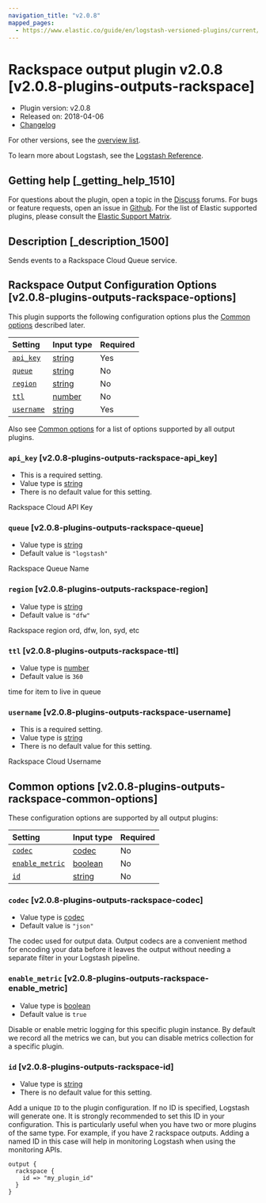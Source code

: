 ```yaml
---
navigation_title: "v2.0.8"
mapped_pages:
  - https://www.elastic.co/guide/en/logstash-versioned-plugins/current/v2.0.8-plugins-outputs-rackspace.html
---
```


# Rackspace output plugin v2.0.8 [v2.0.8-plugins-outputs-rackspace]

* Plugin version: v2.0.8
* Released on: 2018-04-06
* [Changelog](https://github.com/logstash-plugins/logstash-output-rackspace/blob/v2.0.8/CHANGELOG.md)

For other versions, see the [overview list](output-rackspace-index.md).

To learn more about Logstash, see the [Logstash Reference](https://www.elastic.co/guide/en/logstash/current/index.html).

## Getting help [_getting_help_1510]

For questions about the plugin, open a topic in the [Discuss](http://discuss.elastic.co) forums. For bugs or feature requests, open an issue in [Github](https://github.com/logstash-plugins/logstash-output-rackspace). For the list of Elastic supported plugins, please consult the [Elastic Support Matrix](https://www.elastic.co/support/matrix#matrix_logstash_plugins).

## Description [_description_1500]

Sends events to a Rackspace Cloud Queue service.

## Rackspace Output Configuration Options [v2.0.8-plugins-outputs-rackspace-options]

This plugin supports the following configuration options plus the [Common options](v2-0-8-plugins-outputs-rackspace.md#v2.0.8-plugins-outputs-rackspace-common-options) described later.

| Setting | Input type | Required |
| :- | :- | :- |
| [`api_key`](v2-0-8-plugins-outputs-rackspace.md#v2.0.8-plugins-outputs-rackspace-api_key) | [string](/lsr/value-types.md#string) | Yes |
| [`queue`](v2-0-8-plugins-outputs-rackspace.md#v2.0.8-plugins-outputs-rackspace-queue) | [string](/lsr/value-types.md#string) | No |
| [`region`](v2-0-8-plugins-outputs-rackspace.md#v2.0.8-plugins-outputs-rackspace-region) | [string](/lsr/value-types.md#string) | No |
| [`ttl`](v2-0-8-plugins-outputs-rackspace.md#v2.0.8-plugins-outputs-rackspace-ttl) | [number](/lsr/value-types.md#number) | No |
| [`username`](v2-0-8-plugins-outputs-rackspace.md#v2.0.8-plugins-outputs-rackspace-username) | [string](/lsr/value-types.md#string) | Yes |

Also see [Common options](v2-0-8-plugins-outputs-rackspace.md#v2.0.8-plugins-outputs-rackspace-common-options) for a list of options supported by all output plugins.

### `api_key` [v2.0.8-plugins-outputs-rackspace-api_key]

* This is a required setting.
* Value type is [string](/lsr/value-types.md#string)
* There is no default value for this setting.

Rackspace Cloud API Key

### `queue` [v2.0.8-plugins-outputs-rackspace-queue]

* Value type is [string](/lsr/value-types.md#string)
* Default value is `"logstash"`

Rackspace Queue Name

### `region` [v2.0.8-plugins-outputs-rackspace-region]

* Value type is [string](/lsr/value-types.md#string)
* Default value is `"dfw"`

Rackspace region ord, dfw, lon, syd, etc

### `ttl` [v2.0.8-plugins-outputs-rackspace-ttl]

* Value type is [number](/lsr/value-types.md#number)
* Default value is `360`

time for item to live in queue

### `username` [v2.0.8-plugins-outputs-rackspace-username]

* This is a required setting.
* Value type is [string](/lsr/value-types.md#string)
* There is no default value for this setting.

Rackspace Cloud Username

## Common options [v2.0.8-plugins-outputs-rackspace-common-options]

These configuration options are supported by all output plugins:

| Setting | Input type | Required |
| :- | :- | :- |
| [`codec`](v2-0-8-plugins-outputs-rackspace.md#v2.0.8-plugins-outputs-rackspace-codec) | [codec](/lsr/value-types.md#codec) | No |
| [`enable_metric`](v2-0-8-plugins-outputs-rackspace.md#v2.0.8-plugins-outputs-rackspace-enable_metric) | [boolean](/lsr/value-types.md#boolean) | No |
| [`id`](v2-0-8-plugins-outputs-rackspace.md#v2.0.8-plugins-outputs-rackspace-id) | [string](/lsr/value-types.md#string) | No |

### `codec` [v2.0.8-plugins-outputs-rackspace-codec]

* Value type is [codec](/lsr/value-types.md#codec)
* Default value is `"json"`

The codec used for output data. Output codecs are a convenient method for encoding your data before it leaves the output without needing a separate filter in your Logstash pipeline.

### `enable_metric` [v2.0.8-plugins-outputs-rackspace-enable_metric]

* Value type is [boolean](/lsr/value-types.md#boolean)
* Default value is `true`

Disable or enable metric logging for this specific plugin instance. By default we record all the metrics we can, but you can disable metrics collection for a specific plugin.

### `id` [v2.0.8-plugins-outputs-rackspace-id]

* Value type is [string](/lsr/value-types.md#string)
* There is no default value for this setting.

Add a unique `ID` to the plugin configuration. If no ID is specified, Logstash will generate one. It is strongly recommended to set this ID in your configuration. This is particularly useful when you have two or more plugins of the same type. For example, if you have 2 rackspace outputs. Adding a named ID in this case will help in monitoring Logstash when using the monitoring APIs.

```
output {
  rackspace {
    id => "my_plugin_id"
  }
}
```
